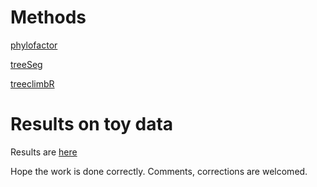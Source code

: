 
# Methods

[phylofactor](https://github.com/reptalex/phylofactor)

[treeSeg](https://github.com/merlebehr/treeSeg)

[treeclimbR](https://github.com/fionarhuang/treeclimbR)

# Results on toy data

Results are [here](https://htmlpreview.github.io/?https://github.com/fionarhuang/benchmark_treebased/blob/master/docs/index.html)

Hope the work is done correctly. Comments, corrections are welcomed.


